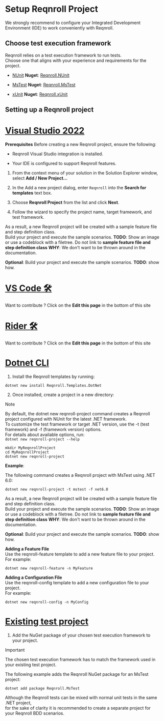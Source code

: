 # Setup Reqnroll Project

We strongly recommend to configure your Integrated Development Environment (IDE) to work conveniently with Reqnroll.

## Choose test execution framework

Reqnroll relies on a test execution framework to run tests.  
Choose one that aligns with your experience and requirements for the project.

- [NUnit](https://nunit.org/) **Nuget**: [Reqnroll.NUnit](https://www.nuget.org/packages/Reqnroll.NUnit)

- [MsTest](https://learn.microsoft.com/en-us/dotnet/core/testing/unit-testing-csharp-with-mstest) **Nuget**: [Reqnroll.MsTest](https://www.nuget.org/packages/Reqnroll.MsTest)

- [xUnit](https://xunit.net/) **Nuget**: [Reqnroll.xUnit](https://www.nuget.org/packages/Reqnroll.xUnit)

## Setting up a Reqnroll project

# [Visual Studio 2022](#tab/vs-2022)

**Prerequisites** Before creating a new Reqnroll project, ensure the following:

- Reqnroll Visual Studio integration is installed.

- Your IDE is configured to support Reqnroll features.

1. From the context menu of your solution in the Solution Explorer window, select **Add / New Project…**

2. In the Add a new project dialog, enter `Reqnroll` into the **Search for templates** text box.

3. Choose **Reqnroll Project** from the list and click **Next**.

4. Follow the wizard to specify the project name, target framework, and test framework.

As a result, a new Reqnroll project will be created with a sample feature file and step definition class.  
Build your project and execute the sample scenarios.
**TODO**: Show an image or use a codeblock with a filetree. Do not link to **sample feature file and step definition class**
**WHY**: We don't want to be thrown around in the documentation.

**Optional**: Build your project and execute the sample scenarios.
**TODO**: show how.

# [VS Code 🛠️](#tab/vs-code)

Want to contribute ? Click on the **Edit this page** in the bottom of this site

# [Rider 🛠️](#tab/rider)

Want to contribute ? Click on the **Edit this page** in the bottom of this site

# [Dotnet CLI](#tab/dotnet-cli)

1. Install the Reqnroll templates by running:

```shell
dotnet new install Reqnroll.Templates.DotNet
```

2. Once installed, create a project in a new directory:

> [!NOTE]
> By default, the dotnet new reqnroll-project command creates a Reqnroll project configured with NUnit for the latest .NET framework.  
> To customize the test framework or target .NET version, use the -t (test framework) and -f (framework version) options.  
> For details about available options, run:  
> `dotnet new reqnroll-project --help`

```shell
mkdir MyReqnrollProject  
cd MyReqnrollProject  
dotnet new reqnroll-project
```

**Example**:

The following command creates a Reqnroll project with MsTest using .NET 6.0:

```shell
dotnet new reqnroll-project -t mstest -f net6.0
```

As a result, a new Reqnroll project will be created with a sample feature file and step definition class.  
Build your project and execute the sample scenarios.
**TODO**: Show an image or use a codeblock with a filetree. Do not link to **sample feature file and step definition class**
**WHY**: We don't want to be thrown around in the documentation.

**Optional**: Build your project and execute the sample scenarios.
**TODO**: show how.

**Adding a Feature File**  
Use the reqnroll-feature template to add a new feature file to your project.  
For example:

```shell
dotnet new reqnroll-feature -n MyFeature
```

**Adding a Configuration File**  
Use the reqnroll-config template to add a new configuration file to your project.  
For example:

```shell
dotnet new reqnroll-config -n MyConfig
```

# [Existing test project](#tab/existing-test-project)

1. Add the NuGet package of your chosen test execution framework to your project.

> [!IMPORTANT]
> The chosen test execution framework has to match the framework used in your existing test project.

The following example adds the Reqnroll NuGet package for an MsTest project:

```shell
dotnet add package Reqnroll.MsTest
```

Although the Reqnroll tests can be mixed with normal unit tests in the same .NET project,  
for the sake of clarity it is recommended to create a separate project for your Reqnroll BDD scenarios.
